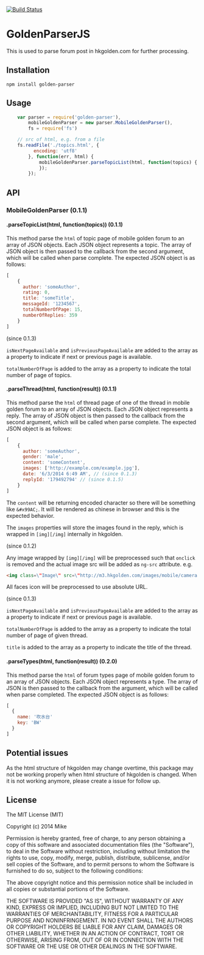 [![Build Status](https://travis-ci.org/mcfung/GoldenParserJS.svg?branch=master)](https://travis-ci.org/mcfung/GoldenParserJS)

GoldenParserJS
==============

This is used to parse forum post in hkgolden.com for further processing.

## Installation
```
npm install golden-parser
```

## Usage

```js
    var parser = require('golden-parser'),
        mobileGoldenParser = new parser.MobileGoldenParser(),
        fs = require('fs')

    // src of html, e.g. from a file
    fs.readFile('./topics.html', {
          encoding: 'utf8'
        }, function(err, html) {
            mobileGoldenParser.parseTopicList(html, function(topics) {
            });
        });
```

## API

### MobileGoldenParser (0.1.1)
#### .parseTopicList(html, function(topics)) (0.1.1)

This method parse the `html` of topic page of mobile golden forum to an array of JSON objects.
Each JSON object represents a topic.
The array of JSON object is then passed to the callback from the second argument, which will be called when parse complete.
The expected JSON object is as follows:
```js
[
    {
      author: 'someAuthor',
      rating: 0,
      title: 'someTitle',
      messageId: '1234567',
      totalNumberOfPage: 15,
      numberOfReplies: 359
    }
]
```

(since 0.1.3)

`isNextPageAvailable` and `isPreviousPageAvailable` are added to the array as a property to indicate if next or previous page is available.

`totalNumberOfPage` is added to the array as a property to indicate the total number of page of topics.

#### .parseThread(html, function(result)) (0.1.1)

This method parse the `html` of thread page of one of the thread in mobile golden forum to an array of JSON objects.
Each JSON object represents a reply.
The array of JSON object is then passed to the callback from the second argument, which will be called when parse complete.
The expected JSON object is as follows:
```js
[
    {
      author: 'someAuthor',
      gender: 'male',
      content: 'someContent',
      images: ['http://example.com/example.jpg'],
      date: '6/3/2014 6:49 AM', // (since 0.1.3)
      replyId: '179492794' // (since 0.1.5)
    }
]
```
The `content` will be returning encoded character so there will be something like `&#x99AC;`.
It will be rendered as chinese in browser and this is the expected behavior.

The `images` properties will store the images found in the reply, which is wrapped in `[img][/img]` internally in hkgolden.

(since 0.1.2)

Any image wrapped by `[img][/img]` will be preprocessed such that `onclick` is removed and the actual image src will be added as `ng-src` attribute.
e.g.
```html
<img class=\"Image\" src=\"http://m3.hkgolden.com/images/mobile/camera.png\" alt=\"[img]https://abc.com/abc.jpg[/img]\" ng-src=\"https://abc.com/abc.jpg\">
```

All faces icon will be preprocessed to use absolute URL.

(since 0.1.3)

`isNextPageAvailable` and `isPreviousPageAvailable` are added to the array as a property to indicate if next or previous page is available.

`totalNumberOfPage` is added to the array as a property to indicate the total number of page of given thread.

`title` is added to the array as a property to indicate the title of the thread.

#### .parseTypes(html, function(result)) (0.2.0)

This method parse the `html` of forum types page of mobile golden forum to an array of JSON objects.
Each JSON object represents a type.
The array of JSON is then passed to the callback from the argument, which will be called when parse completed.
The expected JSON object is as follows:
```js
[
  {
    name: '吹水台'
    key: 'BW'
  }
]
```

## Potential issues

As the html structure of hkgolden may change overtime, this package may not be working properly when html structure of hkgolden is changed.
When it is not working anymore, please create a issue for follow up.

## License

The MIT License (MIT)

Copyright (c) 2014 Mike

Permission is hereby granted, free of charge, to any person obtaining a copy
of this software and associated documentation files (the "Software"), to deal
in the Software without restriction, including without limitation the rights
to use, copy, modify, merge, publish, distribute, sublicense, and/or sell
copies of the Software, and to permit persons to whom the Software is
furnished to do so, subject to the following conditions:

The above copyright notice and this permission notice shall be included in all
copies or substantial portions of the Software.

THE SOFTWARE IS PROVIDED "AS IS", WITHOUT WARRANTY OF ANY KIND, EXPRESS OR
IMPLIED, INCLUDING BUT NOT LIMITED TO THE WARRANTIES OF MERCHANTABILITY,
FITNESS FOR A PARTICULAR PURPOSE AND NONINFRINGEMENT. IN NO EVENT SHALL THE
AUTHORS OR COPYRIGHT HOLDERS BE LIABLE FOR ANY CLAIM, DAMAGES OR OTHER
LIABILITY, WHETHER IN AN ACTION OF CONTRACT, TORT OR OTHERWISE, ARISING FROM,
OUT OF OR IN CONNECTION WITH THE SOFTWARE OR THE USE OR OTHER DEALINGS IN THE
SOFTWARE.